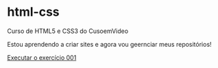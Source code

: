 # html-css
 Curso de HTML5 e CSS3 do CusoemVideo

Estou aprendendo a criar sites e agora vou geernciar meus repositórios!

<a href="file:///D:/estudos/html-css/exerc%C3%ADcios/ex001/index.html">Executar o exercício 001</a>